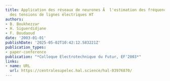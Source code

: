 ```yaml
---
title: Application des réseaux de neurones Ã  l'estimation des fréquences dominantes
  des tensions de lignes électriques HT
authors:
- B. Boukhezzar
- H. Siguerdidjane
- F. Boudaoud
date: '2003-01-01'
publishDate: '2025-05-02T10:42:12.583221Z'
publication_types:
- paper-conference
publication: "*Colloque Electrotechnique du Futur, EF'2003*"
links:
- name: URL
  url: https://centralesupelec.hal.science/hal-03976870/
---
```

